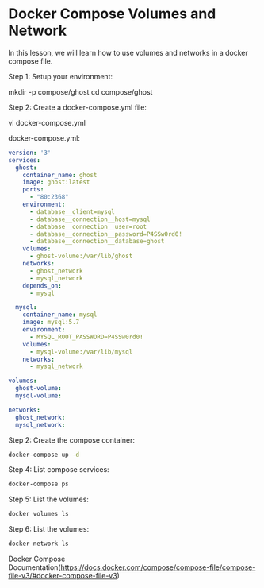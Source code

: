 # Docker Compose Volumes and Network

In this lesson, we will learn how to use volumes and networks in a docker compose file.

Step 1: Setup your environment:

mkdir -p compose/ghost
cd compose/ghost

Step 2: Create a docker-compose.yml file:

vi docker-compose.yml

docker-compose.yml:

```yml
version: '3'
services:
  ghost:
    container_name: ghost
    image: ghost:latest
    ports:
      - "80:2368"
    environment:
      - database__client=mysql
      - database__connection__host=mysql
      - database__connection__user=root
      - database__connection__password=P4SSw0rd0!
      - database__connection__database=ghost
    volumes:
      - ghost-volume:/var/lib/ghost
    networks:
      - ghost_network
      - mysql_network
    depends_on:
      - mysql

  mysql:
    container_name: mysql
    image: mysql:5.7
    environment:
      - MYSQL_ROOT_PASSWORD=P4SSw0rd0!
    volumes:
      - mysql-volume:/var/lib/mysql
    networks:
      - mysql_network

volumes:
  ghost-volume:
  mysql-volume:

networks:
  ghost_network:
  mysql_network:
```


Step 2: Create the compose container:

```bash
docker-compose up -d
```


Step 4: List compose services:

```bash
docker-compose ps
```

Step 5: List the volumes:

```bash
docker volumes ls
```

Step 6: List the volumes:

```bash
docker network ls
```

Docker Compose Documentation(https://docs.docker.com/compose/compose-file/compose-file-v3/#docker-compose-file-v3)